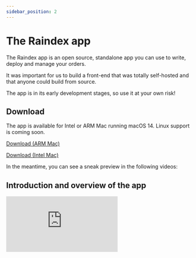 ```yaml
---
sidebar_position: 2
---
```

# The Raindex app

The Raindex app is an open source, standalone app you can use to write, deploy and manage your orders.

It was important for us to build a front-end that was totally self-hosted and that anyone could build from source.

The app is in its early development stages, so use it at your own risk!


## Download

The app is available for Intel or ARM Mac running macOS 14. Linux support is coming soon.

[Download (ARM Mac)](https://github.com/rainlanguage/rain.orderbook/releases/download/app-v0.0.0-fb6d1480c4a8b3dfd0c8eb8bc344cc19e2570b56/Rain.Orderbook_0.0.0_aarch64.dmg)

[Download (Intel Mac)](https://github.com/rainlanguage/rain.orderbook/releases/download/app-v0.0.0-fb6d1480c4a8b3dfd0c8eb8bc344cc19e2570b56/Rain.Orderbook_0.0.0_x64.dmg)


In the meantime, you can see a sneak preview in the following videos:

## Introduction and overview of the app

 <div style={{ position: 'relative', paddingBottom: '62.5%', height: 0 }}>
    <iframe
      src="https://www.loom.com/embed/f213be136c814a9f8b003db0892444e8?sid=2753bf8b-2bcd-4344-bfc9-1b9304aa54f6"
      frameBorder="0"
      allowFullScreen
      style={{ position: 'absolute', top: 0, left: 0, width: '100%', height: '100%' }}
    />
  </div>

## Depositing into vaults

<div style={{ position: 'relative', paddingBottom: '62.5%', height: 0 }}>
    <iframe
      src="https://www.loom.com/embed/5fb5f11c85c44edba187be3f1298ad7a?sid=a403c54f-951f-4d3d-bd92-12483a5dab15"
      frameBorder="0"
      allowFullScreen
      style={{ position: 'absolute', top: 0, left: 0, width: '100%', height: '100%' }}
    />
  </div>

## Writing and deploying an order

  <div style={{ position: 'relative', paddingBottom: '62.5%', height: 0 }}>
    <iframe
      src="https://www.loom.com/embed/361c8f7431c04bce8770ab839b572afa?sid=f8e120e2-5763-4f20-871e-8d4c878b480c"
      frameBorder="0"
      allowFullScreen
      style={{ position: 'absolute', top: 0, left: 0, width: '100%', height: '100%' }}
    />
  </div>
